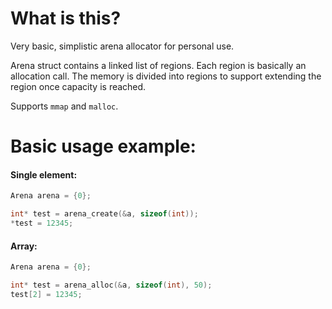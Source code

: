 # What is this?

Very basic, simplistic arena allocator for personal use.

Arena struct contains a linked list of regions. Each region is basically an allocation call. 
The memory is divided into regions to support extending the region once capacity is reached.

Supports `mmap` and `malloc`.

# Basic usage example:
#### Single element:
```C
Arena arena = {0};

int* test = arena_create(&a, sizeof(int));
*test = 12345;
```

#### Array:
```C
Arena arena = {0};

int* test = arena_alloc(&a, sizeof(int), 50);
test[2] = 12345;
```

